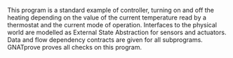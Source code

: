 This program is a standard example of controller, turning on and off the
heating depending on the value of the current temperature read by a thermostat
and the current mode of operation. Interfaces to the physical world are
modelled as External State Abstraction for sensors and actuators. Data and flow
dependency contracts are given for all subprograms. GNATprove proves all checks
on this program.

